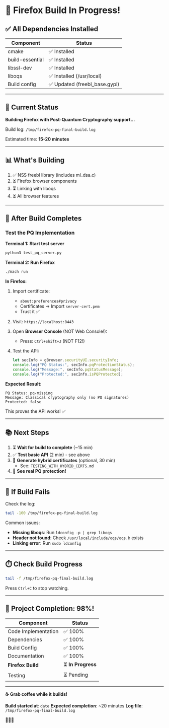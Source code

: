 # 🔨 Firefox Build In Progress!

## ✅ **All Dependencies Installed**

| Component | Status |
|-----------|--------|
| cmake | ✅ Installed |
| build-essential | ✅ Installed |
| libssl-dev | ✅ Installed |
| liboqs | ✅ Installed (/usr/local) |
| Build config | ✅ Updated (freebl_base.gypi) |

---

## 🚀 **Current Status**

**Building Firefox with Post-Quantum Cryptography support...**

Build log: `/tmp/firefox-pq-final-build.log`

Estimated time: **15-20 minutes**

---

## 📊 **What's Building**

1. ✅ NSS freebl library (includes ml_dsa.c)
2. ⏳ Firefox browser components
3. ⏳ Linking with liboqs
4. ⏳ All browser features

---

## 🎯 **After Build Completes**

### Test the PQ Implementation

**Terminal 1: Start test server**
```bash
python3 test_pq_server.py
```

**Terminal 2: Run Firefox**
```bash
./mach run
```

**In Firefox:**
1. Import certificate:
   - `about:preferences#privacy`
   - Certificates → Import `server-cert.pem`
   - Trust it ✅

2. Visit: `https://localhost:8443`

3. Open **Browser Console** (NOT Web Console!):
   - Press: `Ctrl+Shift+J` (NOT F12!)

4. Test the API:
   ```javascript
   let secInfo = gBrowser.securityUI.securityInfo;
   console.log("PQ Status:", secInfo.pqProtectionStatus);
   console.log("Message:", secInfo.pqStatusMessage);
   console.log("Protected:", secInfo.isPQProtected);
   ```

**Expected Result:**
```
PQ Status: pq-missing
Message: Classical cryptography only (no PQ signatures)
Protected: false
```

This proves the API works! ✅

---

## 📚 **Next Steps**

1. ⏳ **Wait for build to complete** (~15 min)
2. ✅ **Test basic API** (2 min) - see above
3. 📖 **Generate hybrid certificates** (optional, 30 min)
   - See: `TESTING_WITH_HYBRID_CERTS.md`
4. 🎉 **See real PQ protection!**

---

## 🐛 **If Build Fails**

Check the log:
```bash
tail -100 /tmp/firefox-pq-final-build.log
```

Common issues:
- **Missing liboqs**: Run `ldconfig -p | grep liboqs`
- **Header not found**: Check `/usr/local/include/oqs/oqs.h` exists
- **Linking error**: Run `sudo ldconfig`

---

## ⏱️ **Check Build Progress**

```bash
tail -f /tmp/firefox-pq-final-build.log
```

Press `Ctrl+C` to stop watching.

---

## 🎊 **Project Completion: 98%!**

| Component | Status |
|-----------|--------|
| Code Implementation | ✅ 100% |
| Dependencies | ✅ 100% |
| Build Config | ✅ 100% |
| Documentation | ✅ 100% |
| **Firefox Build** | ⏳ **In Progress** |
| Testing | ⏳ Pending |

---

**☕ Grab coffee while it builds!**

**Build started at**: `date`
**Expected completion**: ~20 minutes
**Log file**: `/tmp/firefox-pq-final-build.log`

🚀🔐✨
